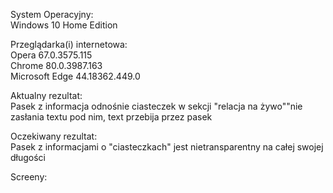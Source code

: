System Operacyjny:   
Windows 10 Home Edition  

Przeglądarka(i) internetowa:   
Opera 67.0.3575.115  
Chrome 80.0.3987.163  
Microsoft Edge 44.18362.449.0

Aktualny rezultat:  
Pasek z informacja odnośnie ciasteczek w sekcji "relacja na żywo""nie zasłania textu pod nim, text przebija przez pasek  

Oczekiwany rezultat:  
Pasek z informacjami o "ciasteczkach" jest nietransparentny na całej swojej długości  

Screeny:  


